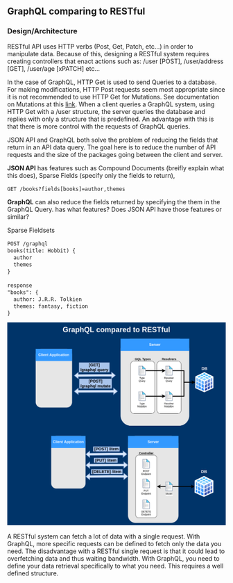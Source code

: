 
## GraphQL comparing to RESTful

### Design/Architecture
RESTful API uses HTTP verbs (Post, Get, Patch, etc...) in order to manipulate data. 
Because of this, designing a RESTful system requires creating controllers that enact actions such as: /user [POST], /user/address [GET], /user/age [xPATCH] etc... 

In the case of GraphQL, HTTP Get is used to send Queries to a database. For making modifications, HTTP Post requests seem most appropriate since it is not recommended to use HTTP Get for Mutations. See documentation on Mutations at this [link](https://graphql.org/learn/queries/#mutations). 
When a client queries a GraphQL system, using HTTP Get with a /user structure, the server queries the database and replies with only a structure that is predefined. An advantage with this is that there is more control with the requests of GraphQL queries. 

JSON API and GraphQL both solve the problem of reducing the fields that return in an API data query. The goal here is to reduce the number of API requests and the size of the packages going between the client and server.

**JSON API** has features such as Compound Documents (breifly explain what this does), Sparse Fields (specify only the fields to return), 

```
GET /books?fields[books]=author,themes 
```

**GraphQL** can also reduce the fields returned by specifying the them in the GraphQL Query.
has what features? Does JSON API have those features or similar?

Sparse Fieldsets
```
POST /graphql
books(title: Hobbit) {
  author
  themes
}

response
"books": {
  author: J.R.R. Tolkien
  themes: fantasy, fiction
}
```

![Alt text](images/graphql-vs-restful.png?raw=true)

A RESTful system can fetch a lot of data with a single request. With GraphQL, more specific requests can be defined to fetch only the data you need.
The disadvantage with a RESTful single request is that it could lead to overfetching data and thus waiting bandwidth. With GraphQL, you need to define your data retrieval specifically to what you need. This requires a well defined structure. 


